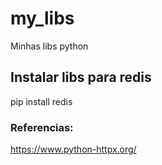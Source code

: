 # my_libs
Minhas libs python


## Instalar libs para redis
pip install redis


### Referencias:
https://www.python-httpx.org/